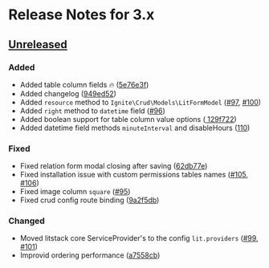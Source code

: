 # Release Notes for 3.x

## [Unreleased](https://github.com/litstack/litstack/compare/v3.1.3...3.x)

### Added
- Added table column fields :fire: ([5e76e3f](https://github.com/litstack/litstack/commit/5e76e3ffb47a0bd803c79c54487d972d7a16fb8e))
- Added changelog ([949ed52](https://github.com/litstack/litstack/commit/949ed5224da968500780f91f45b596268c9f6613))
- Added `resource` method to `Ignite\Crud\Models\LitFormModel` ([#97](https://github.com/litstack/litstack/issues/97), [#100](https://github.com/litstack/litstack/pull/100))
- Added `right` method to `datetime` field ([#96](https://github.com/litstack/litstack/pull/96))
- Added boolean support for table column value options ([
129f722](https://github.com/litstack/litstack/commit/129f722e26f5af7f386cc46e2b4aac9fe783ea49))
- Added datetime field methods `minuteInterval` and disableHours ([110](https://github.com/litstack/litstack/pull/110))

### Fixed
- Fixed relation form modal closing after saving ([62db77e](https://github.com/litstack/litstack/commit/62db77e92fe5b29d7fdd27393e7e8c3a41f4573d))
- Fixed installation issue with custom permissions tables names ([#105](https://github.com/litstack/litstack/issues/105), [#106](https://github.com/litstack/litstack/pull/106))
- Fixed image column `square` ([#95](https://github.com/litstack/litstack/pull/95))
- Fixed crud config route binding ([9a2f5db](https://github.com/litstack/litstack/commit/9a2f5dbe2c6801d7b164a6ce57b564a394d68e2a))

### Changed
- Moved litstack core ServiceProvider's to the config `lit.providers` ([#99](https://github.com/litstack/litstack/issues/99), [#101](https://github.com/litstack/litstack/pull/101))
- Improvid ordering performance ([a7558cb](https://github.com/litstack/litstack/commit/a7558cbf014d2c58f0655cd3b25a60bce29f8db5))

